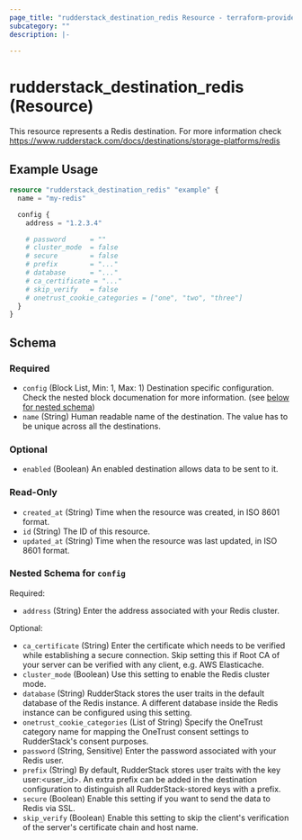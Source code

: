 ```yaml
---
page_title: "rudderstack_destination_redis Resource - terraform-provider-rudderstack"
subcategory: ""
description: |-
  
---
```


# rudderstack_destination_redis (Resource)

This resource represents a Redis destination. For more information check 
https://www.rudderstack.com/docs/destinations/storage-platforms/redis

## Example Usage

```terraform
resource "rudderstack_destination_redis" "example" {
  name = "my-redis"

  config {
    address = "1.2.3.4"

    # password      = ""
    # cluster_mode  = false
    # secure        = false
    # prefix        = "..."
    # database      = "..."
    # ca_certificate = "..."
    # skip_verify   = false
    # onetrust_cookie_categories = ["one", "two", "three"]
  }
}
```

<!-- schema generated by tfplugindocs -->
## Schema

### Required

- `config` (Block List, Min: 1, Max: 1) Destination specific configuration. Check the nested block documenation for more information. (see [below for nested schema](#nestedblock--config))
- `name` (String) Human readable name of the destination. The value has to be unique across all the destinations.

### Optional

- `enabled` (Boolean) An enabled destination allows data to be sent to it.

### Read-Only

- `created_at` (String) Time when the resource was created, in ISO 8601 format.
- `id` (String) The ID of this resource.
- `updated_at` (String) Time when the resource was last updated, in ISO 8601 format.

<a id="nestedblock--config"></a>
### Nested Schema for `config`

Required:

- `address` (String) Enter the address associated with your Redis cluster.

Optional:

- `ca_certificate` (String) Enter the certificate which needs to be verified while establishing a secure connection. Skip setting this if Root CA of your server can be verified with any client, e.g. AWS Elasticache.
- `cluster_mode` (Boolean) Use this setting to enable the Redis cluster mode.
- `database` (String) RudderStack stores the user traits in the default database of the Redis instance. A different database inside the Redis instance can be configured using this setting.
- `onetrust_cookie_categories` (List of String) Specify the OneTrust category name for mapping the OneTrust consent settings to RudderStack's consent purposes.
- `password` (String, Sensitive) Enter the password associated with your Redis user.
- `prefix` (String) By default, RudderStack stores user traits with the key user:<user_id>. An extra prefix can be added in the destination configuration to distinguish all RudderStack-stored keys with a prefix.
- `secure` (Boolean) Enable this setting if you want to send the data to Redis via SSL.
- `skip_verify` (Boolean) Enable this setting to skip the client's verification of the server's certificate chain and host name.
